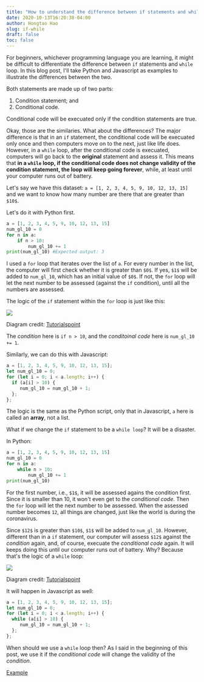 ```yaml
---
title: "How to understand the difference between if statements and while loops"
date: 2020-10-13T16:20:38-04:00
author: Hongtao Hao
slug: if-while
draft: false
toc: false
---
```

For beginners, whichever programming language you are learning, it might be difficult to differentiate the difference between `if` statements and `while` loop. In this blog post, I'll take Python and Javascript as examples to illustrate the differences between the two. 

Both statements are made up of two parts:

1. Condition statement; and 
2. Conditional code. 

Conditional code will be execuated only if the condition statements are true. 

Okay, those are the similaries. What about the differences? The major difference is that in an `if` statement, the conditional code will be execuated only once and then computers move on to the next, just like life does. However, in a `while` loop, after the conditional code is execuated, computers will go back to the **original** statement and assess it. This means that **in a `while` loop, if the conditional code does not change validity of the condition statement, the loop will keep going forever**, while, at least until your computer runs out of battery. 

Let's say we have this dataset: `a = [1, 2, 3, 4, 5, 9, 10, 12, 13, 15]` and we want to know how many number are there that are greater than `$10$`. 

Let's do it with Python first. 

```python
a = [1, 2, 3, 4, 5, 9, 10, 12, 13, 15]
num_gl_10 = 0
for n in a:
    if n > 10:
        num_gl_10 += 1
print(num_gl_10) #Expected output: 3
```

I used a `for` loop that iterates over the list of `a`. For every number in the list, the computer will first check whether it is greater than `$0$`. If yes, `$1$` will be added to `num_gl_10`, which has an initial value of `$0$`. If not, the `for` loop will let the next number to be assessed (against the `if` condition), until all the numbers are assessed. 

The logic of the `if` statement within the `for` loop is just like this:

![](https://www.tutorialspoint.com/python/images/decision_making.jpg) 

Diagram credit: [Tutorialspoint](https://www.tutorialspoint.com/python/python_decision_making.htm)

The *condition* here is `if n > 10`, and the *conditoinal code* here is `num_gl_10 += 1`.

Similarly, we can do this with Javascript:

```js
a = [1, 2, 3, 4, 5, 9, 10, 12, 13, 15];
let num_gl_10 = 0;
for (let i = 0; i < a.length; i++) {
  if (a[i] > 10) {
     num_gl_10 = num_gl_10 + 1;
  };
};
```

The logic is the same as the Python script, only that in Javascript, `a` here is called an **array**, not a list. 

What if we change the `if` statement to be a `while loop`? It will be a disaster. 

In Python:

```python
a = [1, 2, 3, 4, 5, 9, 10, 12, 13, 15]
num_gl_10 = 0
for n in a:
    while n > 10:
        num_gl_10 += 1
print(num_gl_10)
```
For the first number, i.e., `$1$`, it will be assessed agains the condition first. Since it is smaller than 10, it won't even get to the *conditional code*. Then the `for` loop will let the next number to be assessed. When the assessed number becomes `12`, all things are changed, just like the world is during the coronavirus. 

Since `$12$` is greater than `$10$`, `$1$` will be added to `num_gl_10`. However, different than in a `if` statement, our computer will assess `$12$` against the *condition* again, and, of course, execuate the *conditional code* again. It will keeps doing this until our computer runs out of battery. Why? Because that's the logic of a `while` loop:

![](https://www.tutorialspoint.com/python/images/python_while_loop.jpg) 

Diagram credit: [Tutorialspoint](https://www.tutorialspoint.com/python/python_while_loop.htm)

It will happen in Javascript as well:

```js
a = [1, 2, 3, 4, 5, 9, 10, 12, 13, 15];
let num_gl_10 = 0;
for (let i = 0; i < a.length; i++) {
  while (a[i] > 10) {
     num_gl_10 = num_gl_10 + 1;
  };
};
```

When should we use a `while` loop then? As I said in the beginning of this post, we use it if the *conditional code* will change the validity of the *condition*. 

[Example](https://www.tutorialspoint.com/python/python_while_loop.htm) 